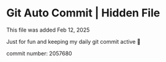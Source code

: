 # Git Auto Commit | Hidden File

This file was added Feb 12, 2025

Just for fun and keeping my daily git commit active 🤪

commit number: 2057680
